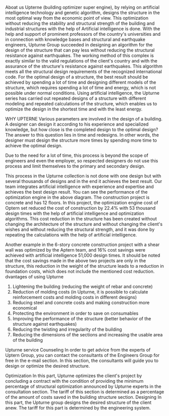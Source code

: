 Aboat us
Upterne (building optimizer super engine), by relying on artificial intelligence technology and genetic algorithm, designs the structure in the most optimal way from the economic point of view. This optimization without reducing the stability and structural strength of the building and industrial structures with the help of Artificial intelligence is done.
With the help and support of prominent professors of the country's universities and in connection with knowledge bases and structural and earthquake engineers, Upturne Group succeeded in designing an algorithm for the design of the structure that can pay less without reducing the structural resistance against earthquakes.
The working method of this complex is exactly similar to the valid regulations of the client's country and with the assurance of the structure's resistance against earthquakes. This algorithm meets all the structural design requirements of the recognized international code.
For the optimal design of a structure, the best result should be achieved by spending a lot of time and designing different models of the structure, which requires spending a lot of time and energy, which is not possible under normal conditions.
Using artificial intelligence, the Upturne series has carried out repeated designs of a structure with different modeling and repeated calculations of the structure, which enables us to optimize the design in the shortest time and with the least energy.

WHY UPTERNE
Various parameters are involved in the design of a building. A designer can design it according to his experience and specialized knowledge, but how close is the completed design to the optimal design?
The answer to this question lies in time and redesigns. In other words, the designer must design the structure more times by spending more time to achieve the optimal design.




 

Due to the need for a lot of time, this process is beyond the scope of engineers and even the employer, so respected designers do not use this process and limit themselves to the primary and secondary design.
 

This process in the Upturne collection is not done with one design but with several thousands of designs and in the end it achieves the best result.
Our team integrates artificial intelligence with experience and expertise and achieves the best design result. You can see the performance of the optimization engine in the above diagram. The construction project is concrete and has 12 floors. In this project, the optimization engine cost of Optern set reduced the cost of construction by 22.4% with 53 thousand design times with the help of artificial intelligence and optimization algorithms. This cost reduction in the structure has been created without changing the architecture of the structure and without changing the client's wishes and without reducing the structural strength, and it was done by repeating the calculations with the help of artificial intelligence.

Another example in the 6-story concrete construction project with a shear wall was optimized by the Aptern team, and 16% cost savings were achieved with artificial intelligence 51,000 design times.
 It should be noted that the cost savings made in the above two projects are only in the structure, this reduction in the weight of the structure leads to a reduction in foundation costs, which does not include the mentioned cost reduction.
dvantages of using Upturne
1. Lightening the building (reducing the weight of rebar and concrete)
2. Reduction of molding costs (in Upturne, it is possible to calculate reinforcement costs and molding costs in different designs)
3. Reducing steel and concrete costs and making construction more economical
4. Protecting the environment in order to save on consumables
5. Improving the performance of the structure (better behavior of the structure against earthquakes)
6. Reducing the twisting and irregularity of the building
7. Reducing the dimensions of the sections and increasing the usable area of the building

Upturne service
Counseling
In order to get advice from the experts of Uptern Group, you can contact the consultants of the Engineers Group for free in the e-mail section. In this section, the consultants will guide you to design or optimize the desired structure.


Optimization
In this part, Upturne optimizes the client's project by concluding a contract with the condition of providing the minimum percentage of structural optimization announced by Upturne experts in the consultation section. The tariff of this section is determined as a percentage of the amount of costs saved in the building structure section.
Designing
In this part, the Upturne group designs the desired structure of the client anew. The tariff for this part is determined by the engineering system.
